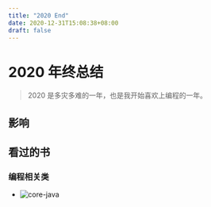 ```yaml
---
title: "2020 End"
date: 2020-12-31T15:08:38+08:00
draft: false
---
```


# 2020 年终总结

> 2020 是多灾多难的一年，也是我开始喜欢上编程的一年。

## 影响


## 看过的书

### 编程相关类
- ![core-java](https://img9.doubanio.com/view/subject/l/public/s29063065.jpg)